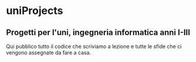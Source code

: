 # uniProjects
## Progetti per l'uni, ingegneria informatica anni I-III
Qui pubblico tutto il codice che scriviamo a lezione e tutte le sfide che ci vengono assegnate da fare a casa.

